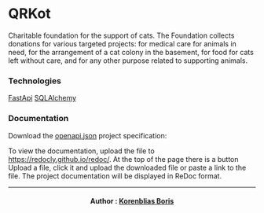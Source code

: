 # QRKot

Charitable foundation for the support of cats. The Foundation collects donations for various targeted projects: for medical care for animals in need, for the arrangement of a cat colony in the basement, for food for cats left without care, and for any other purpose related to supporting animals.

### Technologies

[FastApi](https://img.shields.io/badge/FastAPI-009688.svg?style=for-the-badge&logo=FastAPI&logoColor=white)
[SQLAlchemy](https://www.sqlalchemy.org)

### Documentation

Download the <a href='https://code.s3.yandex.net/Python-dev/openapi.json'>openapi.json</a> project specification:

To view the documentation, upload the file to https://redocly.github.io/redoc/. At the top of the page there is a button Upload a file, click it and upload the downloaded file or paste a link to the file. The project documentation will be displayed in ReDoc format.

---

<h4 align="center">
Author : <a href="https://github.com/bobr2072">Korenblias Boris</a>
</h4>